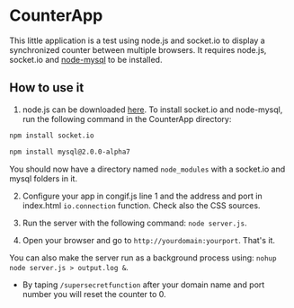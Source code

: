 # CounterApp
This little application is a test using node.js and socket.io to display a synchronized counter between multiple browsers. It requires node.js, socket.io and [node-mysql](http://github.com/felixge/node-mysql) to be installed.

## How to use it
1. node.js can be downloaded [here](http://nodejs.org/download/).
To install socket.io and node-mysql, run the following command in the CounterApp directory: 

```bash
npm install socket.io
```

```bash
npm install mysql@2.0.0-alpha7
```

 You should now have a directory named `node_modules` with a socket.io and mysql folders in it.

2. Configure your app in congif.js line 1 and the address and port in index.html `io.connection` function. Check also the CSS sources.

3. Run the server with the following command: `node server.js`.

4. Open your browser and go to `http://yourdomain:yourport`. That's it.

You can also make the server run as a background process using: `nohup node server.js > output.log &`.

* By taping `/supersecretfunction` after your domain name and port number you will reset the counter to 0.
